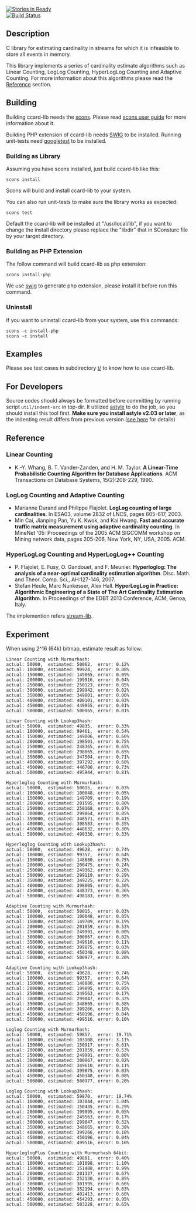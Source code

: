 [![Stories in Ready](https://badge.waffle.io/chaoslawful/ccard-lib.png)](https://waffle.io/chaoslawful/ccard-lib)  
[![Build Status](https://travis-ci.org/chaoslawful/ccard-lib.png)](https://travis-ci.org/chaoslawful/ccard-lib)

## Description

C library for estimating cardinality in streams for 
which it is infeasible to store all events in memory.

This library implements a series of cardinality estimate algorithms such as
Linear Counting, LogLog Counting, HyperLogLog Counting and Adaptive Counting.
For more information about this algorithms please read the
[Reference](#reference) section.

## Building

Building ccard-lib needs the [scons](http://www.scons.org/). Please read [scons
user guide](http://www.scons.org/doc/production/HTML/scons-user/index.html) for
more information about it.

Building PHP extension of ccard-lib needs [SWIG](http://www.swig.org/) to be
installed. Running unit-tests need
[googletest](http://code.google.com/p/googletest/) to be installed.

### Building as Library

Assuming you have scons installed, just build ccard-lib like this:

    scons install

Scons will build and install ccard-lib to your system.

You can also run unit-tests to make sure the library works as expected:

	scons test

Default the ccard-lib will be installed at "/usr/local/lib", if you want to
change the install directory please replace the "libdir" that in SConsturc file
by your target directory.

### Building as PHP Extension

The follow command will build ccard-lib as php extension:

	scons install-php

We use [swig](http://www.swig.org) to generate php extension, please install it 
before run this command. 

### Uninstall

If you want to uninstall ccard-lib from your system, use this commands:

	scons -c install-php
	scons -c install

## Examples

Please see test cases in subdirectory
[t/](https://github.com/chaoslawful/ccard-lib/tree/master/t) to know how to use
ccard-lib. 

## For Developers

Source codes should always be formatted before committing by running script
`util/indent-src` in top-dir. It utilized
[astyle](http://astyle.sourceforge.net/) to do the job, so you should install
this tool first. **Make sure you install astyle v2.03 or later**, as the
indenting result differs from previous version ([see
		here](http://astyle.sourceforge.net/news.html) for details)

## Reference

### Linear Counting

 * K.-Y. Whang, B. T. Vander-Zanden, and H. M. Taylor. **A Linear-Time 
 Probabilistic Counting Algorithm for Database Applications**. ACM 
 Transactions on Database Systems, 15(2):208-229, 1990.

### LogLog Counting and Adaptive Counting

 * Marianne Durand and Philippe Flajolet. **LogLog counting of large
 cardinalities**. In ESA03, volume 2832 of LNCS, pages 605-617, 2003.
 * Min Cai, Jianping Pan, Yu K. Kwok, and Kai Hwang. **Fast and accurate
 traffic matrix measurement using adaptive cardinality counting**. In
 MineNet '05: Proceedings of the 2005 ACM SIGCOMM workshop on
 Mining network data, pages 205-206, New York, NY, USA, 2005. ACM.

### HyperLogLog Counting and HyperLogLog++ Counting

 * P. Flajolet, E. Fusy, O. Gandouet, and F. Meunier.
 **Hyperloglog: The analysis of a near-optimal cardinality
 estimation algorithm**. Disc. Math. and Theor. Comp. Sci., AH:127-146, 2007.
 * Stefan Heule, Marc Nunkesser, Alex Hall. **HyperLogLog in Practice:
 Algorithmic Engineering of a State of The Art Cardinality Estimation
 Algorithm**. In Proceedings of the EDBT 2013 Conference, ACM, Genoa, Italy.

The implemention refers [stream-lib](https://github.com/clearspring/stream-lib).

## Experiment

When using 2^16 (64k) bitmap, estimate result as follow:

	Linear Counting with Murmurhash:
	actual: 50000,  estimated: 50062,  error: 0.12%
	actual: 100000, estimated: 99924,  error: 0.08%
	actual: 150000, estimated: 149865, error: 0.09%
	actual: 200000, estimated: 199916, error: 0.04%
	actual: 250000, estimated: 250123, error: 0.05%
	actual: 300000, estimated: 299942, error: 0.02%
	actual: 350000, estimated: 349801, error: 0.06%
	actual: 400000, estimated: 400101, error: 0.03%
	actual: 450000, estimated: 449955, error: 0.01%
	actual: 500000, estimated: 500065, error: 0.01%

	Linear Counting with Lookup3hash:
	actual: 50000,  estimated: 49835,  error: 0.33%
	actual: 100000, estimated: 99461,  error: 0.54%
	actual: 150000, estimated: 149006, error: 0.66%
	actual: 200000, estimated: 198501, error: 0.75%
	actual: 250000, estimated: 248365, error: 0.65%
	actual: 300000, estimated: 298065, error: 0.65%
	actual: 350000, estimated: 347504, error: 0.71%
	actual: 400000, estimated: 397292, error: 0.68%
	actual: 450000, estimated: 446700, error: 0.73%
	actual: 500000, estimated: 495944, error: 0.81%

	Hyperloglog Counting with Murmurhash:
	actual: 50000,  estimated: 50015,  error: 0.03%
	actual: 100000, estimated: 100048, error: 0.05%
	actual: 150000, estimated: 149709, error: 0.19%
	actual: 200000, estimated: 201595, error: 0.80%
	actual: 250000, estimated: 250168, error: 0.07%
	actual: 300000, estimated: 299864, error: 0.05%
	actual: 350000, estimated: 348571, error: 0.41%
	actual: 400000, estimated: 398583, error: 0.35%
	actual: 450000, estimated: 448632, error: 0.30%
	actual: 500000, estimated: 498330, error: 0.33%

	Hyperloglog Counting with Lookup3hash:
	actual: 50000,  estimated: 49628,  error: 0.74%
	actual: 100000, estimated: 99357,  error: 0.64%
	actual: 150000, estimated: 148880, error: 0.75%
	actual: 200000, estimated: 200475, error: 0.24%
	actual: 250000, estimated: 249362, error: 0.26%
	actual: 300000, estimated: 299119, error: 0.29%
	actual: 350000, estimated: 349225, error: 0.22%
	actual: 400000, estimated: 398805, error: 0.30%
	actual: 450000, estimated: 448373, error: 0.36%
	actual: 500000, estimated: 498183, error: 0.36%

	Adaptive Counting with Murmurhash:
	actual: 50000,  estimated: 50015,  error: 0.03%
	actual: 100000, estimated: 100048, error: 0.05%
	actual: 150000, estimated: 149709, error: 0.19%
	actual: 200000, estimated: 201059, error: 0.53%
	actual: 250000, estimated: 249991, error: 0.00%
	actual: 300000, estimated: 300067, error: 0.02%
	actual: 350000, estimated: 349610, error: 0.11%
	actual: 400000, estimated: 399875, error: 0.03%
	actual: 450000, estimated: 450348, error: 0.08%
	actual: 500000, estimated: 500977, error: 0.20%

	Adaptive Counting with Lookup3hash:
	actual: 50000,  estimated: 49628,  error: 0.74%
	actual: 100000, estimated: 99357,  error: 0.64%
	actual: 150000, estimated: 148880, error: 0.75%
	actual: 200000, estimated: 199895, error: 0.05%
	actual: 250000, estimated: 249563, error: 0.17%
	actual: 300000, estimated: 299047, error: 0.32%
	actual: 350000, estimated: 348665, error: 0.38%
	actual: 400000, estimated: 399266, error: 0.18%
	actual: 450000, estimated: 450196, error: 0.04%
	actual: 500000, estimated: 499516, error: 0.10%

	Loglog Counting with Murmurhash:
	actual: 50000,  estimated: 59857,  error: 19.71%
	actual: 100000, estimated: 103108, error: 3.11%
	actual: 150000, estimated: 150917, error: 0.61%
	actual: 200000, estimated: 201059, error: 0.53%
	actual: 250000, estimated: 249991, error: 0.00%
	actual: 300000, estimated: 300067, error: 0.02%
	actual: 350000, estimated: 349610, error: 0.11%
	actual: 400000, estimated: 399875, error: 0.03%
	actual: 450000, estimated: 450348, error: 0.08%
	actual: 500000, estimated: 500977, error: 0.20%

	Loglog Counting with Lookup3hash:
	actual: 50000,  estimated: 59870,  error: 19.74%
	actual: 100000, estimated: 103044, error: 3.04%
	actual: 150000, estimated: 150435, error: 0.29%
	actual: 200000, estimated: 199895, error: 0.05%
	actual: 250000, estimated: 249563, error: 0.17%
	actual: 300000, estimated: 299047, error: 0.32%
	actual: 350000, estimated: 348665, error: 0.38%
	actual: 400000, estimated: 399266, error: 0.18%
	actual: 450000, estimated: 450196, error: 0.04%
	actual: 500000, estimated: 499516, error: 0.10%

    HyperloglogPlus Counting with Murmurhash 64bit:
    actual: 50000,  estimated: 49801,  error: 0.40%
    actual: 100000, estimated: 101098, error: 1.10%
    actual: 150000, estimated: 151488, error: 0.99%
    actual: 200000, estimated: 201337, error: 0.67%
    actual: 250000, estimated: 252130, error: 0.85%
    actual: 300000, estimated: 301995, error: 0.66%
    actual: 350000, estimated: 352194, error: 0.63%
    actual: 400000, estimated: 402413, error: 0.60%
    actual: 450000, estimated: 454293, error: 0.95%
    actual: 500000, estimated: 503228, error: 0.65%
